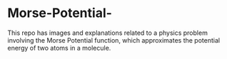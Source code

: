 # Morse-Potential-
This repo has images and explanations related to a physics problem involving the Morse Potential function, which approximates the potential energy of two atoms in a molecule.
